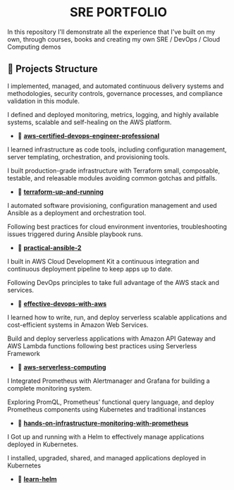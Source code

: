  <h1 align="center"> SRE PORTFOLIO </h1>

In this repository I'll demonstrate all the experience that I've built on my own, through courses, books and creating my own SRE / DevOps / Cloud Computing demos

## 🚀 Projects Structure

I implemented, managed, and automated continuous delivery systems and methodologies, security controls, governance processes, and compliance validation in this module.

I defined and deployed monitoring, metrics, logging, and highly available systems, scalable and self-healing on the AWS platform.

-   📂 [**aws\-certified\-devops\-engineer\-professional**](https://github.com/LuisCusihuaman/SRE/tree/master/aws-certified-devops-engineer-professional)

I learned infrastructure as code tools, including configuration management, server templating, orchestration, and provisioning tools.

I built production-grade infrastructure with Terraform small, composable, testable, and releasable modules avoiding common gotchas and pitfalls.

-   📂 [**terraform\-up\-and\-running**](https://github.com/LuisCusihuaman/SRE/tree/master/terraform-up-and-running)

I automated software provisioning, configuration management and used Ansible as a deployment and orchestration tool.

Following best practices for cloud environment inventories, troubleshooting issues triggered during Ansible playbook runs.

-   📂 [**practical-ansible-2**](https://github.com/LuisCusihuaman/SRE/tree/master/practical-ansible-2)

I built in AWS Cloud Development Kit a continuous integration and continuous deployment pipeline to keep apps up to date.

Following DevOps principles to take full advantage of the AWS stack and services.

-   📂 [**effective-devops-with-aws**](https://github.com/LuisCusihuaman/SRE/tree/master/effective-devops-with-aws)

I learned how to write, run, and deploy serverless scalable applications and cost-efficient systems in Amazon Web Services.

Build and deploy serverless applications with Amazon API Gateway and AWS Lambda functions following best practices using Serverless Framework

-   📂 [**aws-serverless-computing**](https://github.com/LuisCusihuaman/SRE/tree/master/aws-serverless-computing)

I Integrated Prometheus with Alertmanager and Grafana for building a complete monitoring system.

Exploring PromQL, Prometheus' functional query language, and deploy Prometheus components using Kubernetes and traditional instances

-   📂 [**hands-on-infrastructure-monitoring-with-prometheus**](https://github.com/LuisCusihuaman/SRE/tree/master/hands-on-infrastructure-monitoring-with-prometheus)

I Got up and running with a Helm to effectively manage applications deployed in Kubernetes.

I installed, upgraded, shared, and managed applications deployed in Kubernetes

-   📂 [**learn-helm**](https://github.com/LuisCusihuaman/SRE/tree/master/learn-helm)

